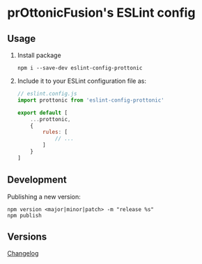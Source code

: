 # prOttonicFusion's ESLint config

## Usage
1. Install package
    ```
    npm i --save-dev eslint-config-prottonic
    ```
2. Include it to your ESLint configuration file as:
    ```js
    // eslint.config.js
    import prottonic from 'eslint-config-prottonic'

    export default [
        ...prottonic,
        {
            rules: [
                // ...
            ]
        }
    ]
    ```

## Development

Publishing a new version:
```
npm version <major|minor|patch> -m "release %s"
npm publish
```

## Versions 

[Changelog](./CHANGELOG.md)
